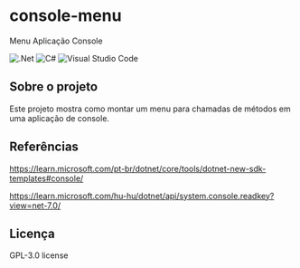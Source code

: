 # console-menu
Menu Aplicação Console

![.Net](https://img.shields.io/badge/.NET-5C2D91?style=for-the-badge&logo=.net&logoColor=white)
![C#](https://img.shields.io/badge/c%23-%23239120.svg?style=for-the-badge&logo=c-sharp&logoColor=white)
![Visual Studio Code](https://img.shields.io/badge/Visual%20Studio%20Code-0078d7.svg?style=for-the-badge&logo=visual-studio-code&logoColor=white)

## Sobre o projeto
Este projeto mostra como montar um menu para chamadas de métodos em uma aplicação de console.

## Referências
https://learn.microsoft.com/pt-br/dotnet/core/tools/dotnet-new-sdk-templates#console/

https://learn.microsoft.com/hu-hu/dotnet/api/system.console.readkey?view=net-7.0/

## Licença
GPL-3.0 license

